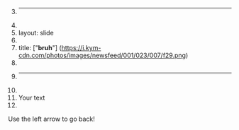 3.	---
4.	
5.	layout: slide
6.	
7.	title: ["**bruh**"] (https://i.kym-cdn.com/photos/images/newsfeed/001/023/007/f29.png)
8.	
9.	---
10.	
11.	Your text
12.	
Use the left arrow to go back!
